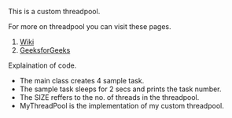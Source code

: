 This is a custom threadpool.

For more on threadpool you can visit these pages.
 1) [Wiki](https://en.wikipedia.org/wiki/Thread_pool)
 2) [GeeksforGeeks](https://www.geeksforgeeks.org/thread-pools-java/)
 
Explaination of code.
* The main class creates 4 sample task.
* The sample task sleeps for 2 secs and prints the task number.
* The SIZE reffers to the no. of threads in the threadpool.
* MyThreadPool is the implementation of my custom threadpool.
 